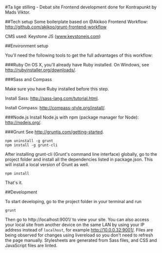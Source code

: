 #Ta lige stilling - Debat site
Frontend development done for Kontrapunkt by Mads Viktor.

##Tech setup
Some boilerplate based on @Akikoo Frontend Workflow:
http://github.com/akikoo/grunt-frontend-workflow

CMS used: Keystone JS (www.keystonejs.com)

##Environment setup

You'll need the following tools to get the full advantages of this workflow:

###Ruby
On OS X, you'll already have Ruby installed. On Windows, see http://rubyinstaller.org/downloads/.

###Sass and Compass

Make sure you have Ruby installed before this step.

Install Sass: http://sass-lang.com/tutorial.html.

Install Compass: http://compass-style.org/install/.

###Node.js
Install Node.js with npm (package manager for Node): http://nodejs.org/.

###Grunt
See http://gruntjs.com/getting-started.

    npm uninstall -g grunt
    npm install -g grunt-cli

After installing grunt-cli (Grunt's command line interface) globally, go to the
project folder and install all the dependencies listed in package.json. This will
install a local version of Grunt as well.

    npm install

That's it.

##Development

To start developing, go to the project folder in your terminal and run

    grunt

Then go to http://localhost:9001/ to view your site. You can also access your
local site from another device on the same LAN by using your IP address instead
of `localhost`, for example http://10.0.0.32:9001/. Files are being observed
for changes using livereload so you don't need to refresh the page manually.
Stylesheets are generated from Sass files, and CSS and JavaScript files are linted.